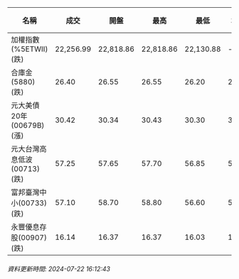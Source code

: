 | 名稱 | 成交 | 開盤 | 最高 | 最低 | 均價 | 成交金額(億) | 昨收 | 漲跌幅 | 漲跌 | 總量 | 昨量 | 振幅 |
| -------- | -------- | -------- | -------- |-------- | -------- | -------- |-------- |-------- |-------- | -------- | -------- |-------- |
|加權指數(%5ETWII) (跌)|22,256.99|22,818.86|22,818.86|22,130.88|-|5,512.41|22,869.26|2.68%|612.27|11,797,358|0|3.01%|
|合庫金(5880) (跌)|26.40|26.55|26.55|26.20|26.37|3.08|26.65|0.94%|0.25|11,664|13,849|1.31%|
|元大美債20年(00679B) (漲)|30.42|30.34|30.43|30.30|30.37|22.72|30.34|0.26%|0.08|74,805|57,363|0.43%|
|元大台灣高息低波(00713) (跌)|57.25|57.65|57.70|56.85|57.16|11.20|57.75|0.87%|0.50|19,592|25,776|1.47%|
|富邦臺灣中小(00733) (跌)|57.10|58.70|58.80|56.60|57.50|2.36|58.80|2.89%|1.70|4,101|1,629|3.74%|
|永豐優息存股(00907) (跌)|16.14|16.37|16.37|16.03|16.14|0.695|16.38|1.47%|0.24|4,302|3,390|2.08%|
###### 資料更新時間: 2024-07-22 16:12:43